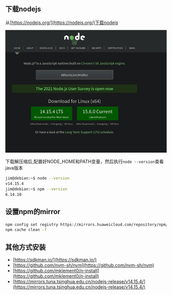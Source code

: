 ## 下载nodejs

从[https://nodejs.org/](https://nodejs.org/)下载nodejs

![install-nodejs](img/install-nodejs.png)

下载解压缩后,配置好NODE_HOME和PATH变量，然后执行`node --version`查看java版本


```bash
jim@debian:~$ node --version
v14.15.4
jim@debian:~$ npm --version
6.14.10
```

## 设置npm的mirror

```bash
npm config set registry https://mirrors.huaweicloud.com/repository/npm/
npm cache clean -f
```

## 其他方式安装

- [https://sdkman.io/](https://sdkman.io/)
- [https://github.com/nvm-sh/nvm](https://github.com/nvm-sh/nvm)
- [https://github.com/mklement0/n-install](https://github.com/mklement0/n-install)
- [https://mirrors.tuna.tsinghua.edu.cn/nodejs-release/v14.15.4/](https://mirrors.tuna.tsinghua.edu.cn/nodejs-release/v14.15.4/)